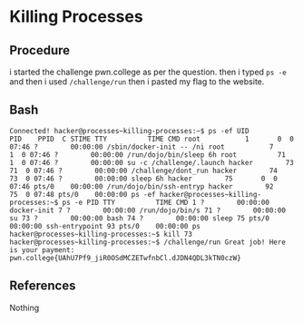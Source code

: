 # Killing Processes

## Procedure
i started the challenge pwn.college
as per the question.
then i typed `ps -e` and then i used `/challenge/run`
then i pasted my flag to the website.

## Bash
`Connected!
hacker@processes~killing-processes:~$ ps -ef
UID          PID    PPID  C STIME TTY          TIME CMD
root           1       0  0 07:46 ?        00:00:00 /sbin/docker-init -- /ni
root           7       1  0 07:46 ?        00:00:00 /run/dojo/bin/sleep 6h
root          71       1  0 07:46 ?        00:00:00 su -c /challenge/.launch
hacker        73      71  0 07:46 ?        00:00:00 /challenge/dont_run
hacker        74      73  0 07:46 ?        00:00:00 sleep 6h
hacker        75       0  0 07:46 pts/0    00:00:00 /run/dojo/bin/ssh-entryp
hacker        92      75  0 07:48 pts/0    00:00:00 ps -ef
hacker@processes~killing-processes:~$ ps -e
    PID TTY          TIME CMD
      1 ?        00:00:00 docker-init
      7 ?        00:00:00 /run/dojo/bin/s
     71 ?        00:00:00 su
     73 ?        00:00:00 bash
     74 ?        00:00:00 sleep
     75 pts/0    00:00:00 ssh-entrypoint
     93 pts/0    00:00:00 ps
hacker@processes~killing-processes:~$ kill 73
hacker@processes~killing-processes:~$ /challenge/run
Great job! Here is your payment:
pwn.college{UAhU7Pf9_jiR0OSdMCZETwfnbCl.dJDN4QDL3kTN0czW}`

## References
Nothing
